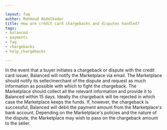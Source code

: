 ```yaml
---

layout: faq
author: Mahmoud Abdelkader
title: How are credit card chargebacks and disputes handled?
tags:
- balanced
- payments
- faq
- chargebacks
- help_chargebacks

---
```


In the event that a buyer initiates a chargeback or dispute with the credit card issuer, Balanced will notify the Marketplace via email. The Marketplace should notify its seller/merchant of the dispute and request as much information as possible with which to fight the chargeback. The Marketplace should collect all the relevant information and provide it to Balanced within 15 days. Ideally the chargeback will be rejected in which case the Marketplace keeps the funds. If, however, the chargeback is successful, Balanced will debit the payment amount from the Marketplace's bank account. Depending on the Marketplace's policies and the nature of the dispute, the Marketplace may wish to pass on the chargeback amount to the seller.
